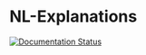 # NL-Explanations
[![Documentation Status](https://readthedocs.org/projects/nl-explanations/badge/?version=latest)](https://nl-explanations.readthedocs.io/en/latest/?badge=latest)
